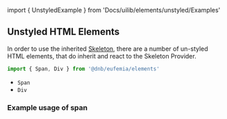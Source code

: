 import {
UnstyledExample
} from 'Docs/uilib/elements/unstyled/Examples'

## Unstyled HTML Elements

In order to use the inherited [Skeleton](/uilib/components/skeleton), there are a number of un-styled HTML elements, that do inherit and react to the Skeleton Provider.

```jsx
import { Span, Div } from '@dnb/eufemia/elements'
```

- `Span`
- `Div`

### Example usage of span

<UnstyledExample />
